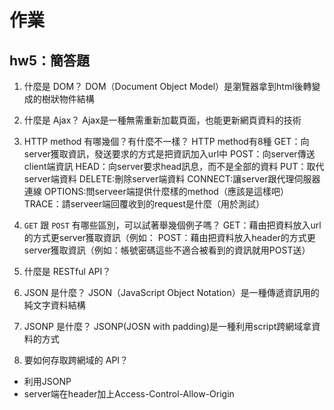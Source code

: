 # 作業



## hw5：簡答題

1. 什麼是 DOM？
DOM（Document Object Model）是瀏覽器拿到html後轉變成的樹狀物件結構
2. 什麼是 Ajax？
Ajax是一種無需重新加載頁面，也能更新網頁資料的技術
3. HTTP method 有哪幾個？有什麼不一樣？
HTTP method有8種
GET：向server獲取資訊，發送要求的方式是把資訊加入url中
POST：向server傳送client端資訊
HEAD：向server要求head訊息，而不是全部的資料
PUT：取代server端資料
DELETE:刪除server端資料
CONNECT:讓server跟代理伺服器連線
OPTIONS:問serveer端提供什麼樣的method（應該是這樣吧）
TRACE：請serveer端回覆收到的request是什麼（用於測試）
4. `GET` 跟 `POST` 有哪些區別，可以試著舉幾個例子嗎？
GET：藉由把資料放入url的方式更server獲取資訊（例如：
POST：藉由把資料放入header的方式更server獲取資訊（例如：帳號密碼這些不適合被看到的資訊就用POST送）
5. 什麼是 RESTful API？

6. JSON 是什麼？
JSON（JavaScript Object Notation）是一種傳遞資訊用的純文字資料結構
7. JSONP 是什麼？
JSONP(JOSN with padding)是一種利用script跨網域拿資料的方式
8. 要如何存取跨網域的 API？
* 利用JSONP
* server端在header加上Access-Control-Allow-Origin
